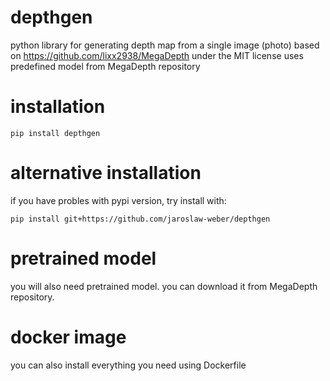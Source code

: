# depthgen

python library for generating depth map from a single image (photo)
based on https://github.com/lixx2938/MegaDepth under the MIT license
uses predefined model from MegaDepth repository

# installation

```
pip install depthgen
```

# alternative installation

if you have probles with pypi version, try install with:

```
pip install git+https://github.com/jaroslaw-weber/depthgen
```

# pretrained model

you will also need pretrained model. you can download it from MegaDepth repository.

# docker image

you can also install everything you need using Dockerfile